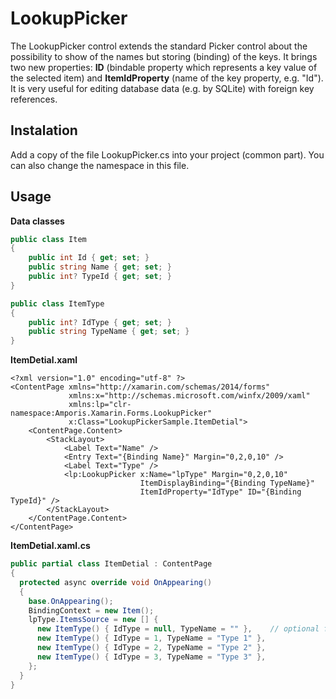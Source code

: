 # LookupPicker
The LookupPicker control extends the standard Picker control about the possibility to show of the names but storing (binding) of the keys. 
It brings two new properties: **ID** (bindable property which represents a key value of the selected item) and **ItemIdProperty** (name of the key property, e.g. "Id"). 
It is very useful for editing database data (e.g. by SQLite) with foreign key references.

## Instalation
Add a copy of the file LookupPicker.cs into your project (common part). You can also change the namespace in this file.

## Usage

**Data classes**

```C#
public class Item
{
    public int Id { get; set; }
    public string Name { get; set; }
    public int? TypeId { get; set; }
}

public class ItemType
{
    public int? IdType { get; set; }
    public string TypeName { get; set; }
}
```


**ItemDetial.xaml**

```xaml
<?xml version="1.0" encoding="utf-8" ?>
<ContentPage xmlns="http://xamarin.com/schemas/2014/forms"
             xmlns:x="http://schemas.microsoft.com/winfx/2009/xaml"
             xmlns:lp="clr-namespace:Amporis.Xamarin.Forms.LookupPicker"
             x:Class="LookupPickerSample.ItemDetial">
    <ContentPage.Content>
        <StackLayout>
            <Label Text="Name" />
            <Entry Text="{Binding Name}" Margin="0,2,0,10" />
            <Label Text="Type" />
            <lp:LookupPicker x:Name="lpType" Margin="0,2,0,10" 
                             ItemDisplayBinding="{Binding TypeName}" 
                             ItemIdProperty="IdType" ID="{Binding TypeId}" />
        </StackLayout>
    </ContentPage.Content>
</ContentPage>
```


**ItemDetial.xaml.cs**

```C#
public partial class ItemDetial : ContentPage
{
  protected async override void OnAppearing()
  {
    base.OnAppearing();
    BindingContext = new Item();
    lpType.ItemsSource = new [] {
      new ItemType() { IdType = null, TypeName = "" },    // optional first empty item
      new ItemType() { IdType = 1, TypeName = "Type 1" },
      new ItemType() { IdType = 2, TypeName = "Type 2" },
      new ItemType() { IdType = 3, TypeName = "Type 3" },
    };
  }
}
```

